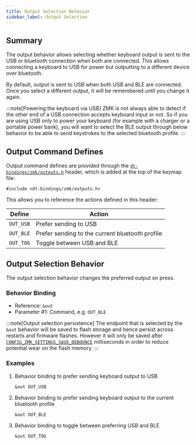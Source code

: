 ```yaml
---
title: Output Selection Behavior
sidebar_label: Output Selection
---
```


## Summary

The output behavior allows selecting whether keyboard output is sent to the
USB or bluetooth connection when both are connected. This allows connecting a
keyboard to USB for power but outputting to a different device over bluetooth.

By default, output is sent to USB when both USB and BLE are connected.
Once you select a different output, it will be remembered until you change it again.

:::note[Powering the keyboard via USB]
ZMK is not always able to detect if the other end of a USB connection accepts keyboard input or not.
So if you are using USB only to power your keyboard (for example with a charger or a portable power bank), you will want
to select the BLE output through below behavior to be able to send keystrokes to the selected bluetooth profile.
:::

## Output Command Defines

Output command defines are provided through the [`dt-bindings/zmk/outputs.h`](https://github.com/zmkfirmware/zmk/blob/main/app/include/dt-bindings/zmk/outputs.h)
header, which is added at the top of the keymap file:

```dts
#include <dt-bindings/zmk/outputs.h>
```

This allows you to reference the actions defined in this header:

| Define    | Action                                          |
| --------- | ----------------------------------------------- |
| `OUT_USB` | Prefer sending to USB                           |
| `OUT_BLE` | Prefer sending to the current bluetooth profile |
| `OUT_TOG` | Toggle between USB and BLE                      |

## Output Selection Behavior

The output selection behavior changes the preferred output on press.

### Behavior Binding

- Reference: `&out`
- Parameter #1: Command, e.g. `OUT_BLE`

:::note[Output selection persistence]
The endpoint that is selected by the `&out` behavior will be saved to flash storage and hence persist across restarts and firmware flashes.
However it will only be saved after [`CONFIG_ZMK_SETTINGS_SAVE_DEBOUNCE`](../../config/system.md#general) milliseconds in order to reduce potential wear on the flash memory.
:::

### Examples

1. Behavior binding to prefer sending keyboard output to USB

   ```dts
   &out OUT_USB
   ```

1. Behavior binding to prefer sending keyboard output to the current bluetooth profile

   ```dts
   &out OUT_BLE
   ```

1. Behavior binding to toggle between preferring USB and BLE

   ```dts
   &out OUT_TOG
   ```
